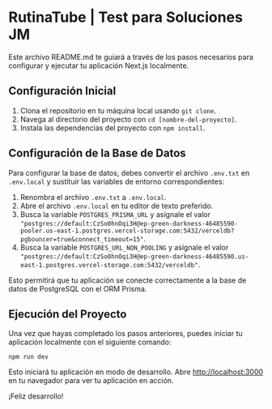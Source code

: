 # RutinaTube | Test para Soluciones JM

Este archivo README.md te guiará a través de los pasos necesarios para configurar y ejecutar tu aplicación Next.js localmente.

## Configuración Inicial

1. Clona el repositorio en tu máquina local usando `git clone`.
2. Navega al directorio del proyecto con `cd [nombre-del-proyecto]`.
3. Instala las dependencias del proyecto con `npm install`.

## Configuración de la Base de Datos

Para configurar la base de datos, debes convertir el archivo `.env.txt` en `.env.local` y sustituir las variables de entorno correspondientes:

1. Renombra el archivo `.env.txt` a `.env.local`.
2. Abre el archivo `.env.local` en tu editor de texto preferido.
3. Busca la variable `POSTGRES_PRISMA_URL` y asígnale el valor `"postgres://default:CzSo0hnOqi3H@ep-green-darkness-46485590-pooler.us-east-1.postgres.vercel-storage.com:5432/verceldb?pgbouncer=true&connect_timeout=15"`.
4. Busca la variable `POSTGRES_URL_NON_POOLING` y asígnale el valor `"postgres://default:CzSo0hnOqi3H@ep-green-darkness-46485590.us-east-1.postgres.vercel-storage.com:5432/verceldb"`.

Esto permitirá que tu aplicación se conecte correctamente a la base de datos de PostgreSQL con el ORM Prisma.

## Ejecución del Proyecto

Una vez que hayas completado los pasos anteriores, puedes iniciar tu aplicación localmente con el siguiente comando:

```
npm run dev
```

Esto iniciará tu aplicación en modo de desarrollo. Abre [http://localhost:3000](http://localhost:3000) en tu navegador para ver tu aplicación en acción.

¡Feliz desarrollo!
